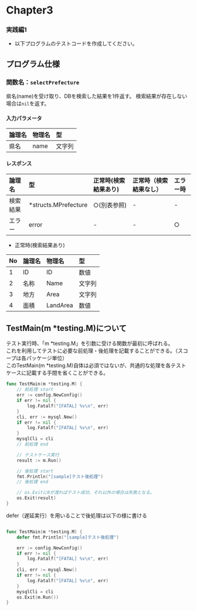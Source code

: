 # Chapter3
### 実践編1

- 以下プログラムのテストコードを作成してください。

## プログラム仕様
### 関数名：`selectPrefecture`
県名(name)を受け取り、DBを検索した結果を1件返す。
検索結果が存在しない場合は`nil`を返す。

#### 入力パラメータ

| 論理名 | 物理名 | 型 |
|:--|:--|:--|
| 県名 | name | 文字列 |

#### レスポンス

| 論理名 | 型 | 正常時(検索結果あり) | 正常時（検索結果なし） | エラー時 |
|:--|:--|:--|:--|:--|
| 検索結果 | *structs.MPrefecture | ○(別表参照) | - | - |
| エラー | error | - | - | ○ |


- 正常時(検索結果あり) 

| No | 論理名 | 物理名 | 型 |
|:--|:--|:--|:--|
| 1 | ID | ID | 数値 |
| 2 | 名称 | Name | 文字列 |
| 3 | 地方 | Area | 文字列 |
| 4 | 面積 | LandArea | 数値 |


## TestMain(m *testing.M)について
テスト実行時、「m *testing.M」を引数に受ける関数が最初に呼ばれる。  
これを利用してテストに必要な前処理・後処理を記載することができる。（スコープは各パッケージ単位）  
このTestMain(m *testing.M)自体は必須ではないが、共通的な処理を各テストケースに記載する手間を省くことができる。

```go
func TestMain(m *testing.M) {
	// 前処理 start
	err := config.NewConfig()
	if err != nil {
		log.Fatalf("[FATAL] %v\n", err)
	}
	cli, err := mysql.New()
	if err != nil {
		log.Fatalf("[FATAL] %v\n", err)
	}
	mysqlCli = cli
	// 前処理 end

	// テストケース実行
	result := m.Run()

	// 後処理 start
	fmt.Println("[sample]テスト後処理")
	// 後処理 end

	// os.Exitに0が渡ればテスト成功、それ以外の場合は失敗となる。
	os.Exit(result)
}

```

defer（遅延実行）を用いることで後処理は以下の様に書ける
```go

func TestMain(m *testing.M) {
	defer fmt.Println("[sample]テスト後処理")

	err := config.NewConfig()
	if err != nil {
		log.Fatalf("[FATAL] %v\n", err)
	}
	cli, err := mysql.New()
	if err != nil {
		log.Fatalf("[FATAL] %v\n", err)
	}
	mysqlCli = cli
	os.Exit(m.Run())
}
```